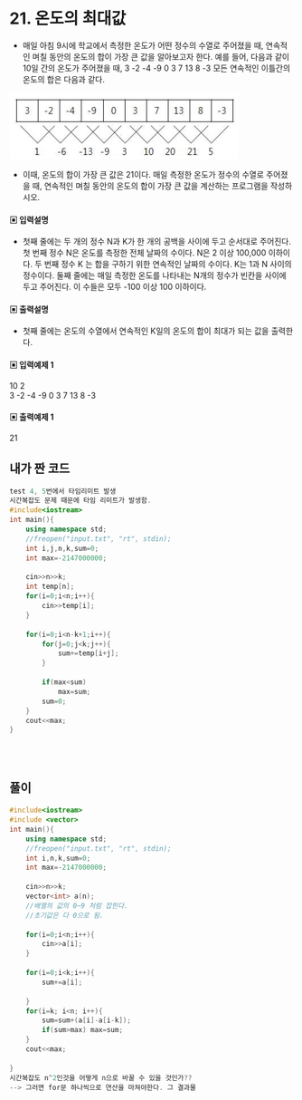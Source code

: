# 21. 온도의 최대값
* 매일 아침 9시에 학교에서 측정한 온도가 어떤 정수의 수열로 주어졌을 때, 연속적인 며칠 
동안의 온도의 합이 가장 큰 값을 알아보고자 한다.
예를 들어, 다음과 같이 10일 간의 온도가 주어졌을 때, 3 -2 -4 -9 0 3 7 13 8 -3 모든 
연속적인 이틀간의 온도의 합은 다음과 같다.

![image](./image/CPS22.jpg)

* 이때, 온도의 합이 가장 큰 값은 21이다. 
매일 측정한 온도가 정수의 수열로 주어졌을 때, 연속적인 며칠 동안의 온도의 합이 가장 큰 
값을 계산하는 프로그램을 작성하시오. 


#### ▣ 입력설명
* 첫째 줄에는 두 개의 정수 N과 K가 한 개의 공백을 사이에 두고 순서대로 주어진다. 첫 번째 
정수 N은 온도를 측정한 전체 날짜의 수이다. N은 2 이상 100,000 이하이다. 두 번째 정수 K
는 합을 구하기 위한 연속적인 날짜의 수이다. K는 1과 N 사이의 정수이다. 둘째 줄에는 매일 
측정한 온도를 나타내는 N개의 정수가 빈칸을 사이에 두고 주어진다. 이 수들은 모두 -100 이상 100 이하이다. 

#### ▣ 출력설명
* 첫째 줄에는 온도의 수열에서 연속적인 K일의 온도의 합이 최대가 되는 값을 출력한다.

#### ▣ 입력예제 1
10 2  
3 -2 -4 -9 0 3 7 13 8 -3

#### ▣ 출력예제 1
21

  
  


## 내가 짠 코드
```c++
test 4, 5번에서 타임리미트 발생
시간복잡도 문제 때문에 타임 리미트가 발생함. 
#include<iostream>
int main(){
	using namespace std;
	//freopen("input.txt", "rt", stdin);	
	int i,j,n,k,sum=0;
	int max=-2147000000;
	
	cin>>n>>k;
	int temp[n];
	for(i=0;i<n;i++){
		cin>>temp[i];
	}
	
	for(i=0;i<n-k+1;i++){
		for(j=0;j<k;j++){
			sum+=temp[i+j];
		}
		
		if(max<sum)
			max=sum;
		sum=0; 
	}
	cout<<max;
}
```

<br><br> 
  


## 풀이
```cpp
#include<iostream>
#include <vector>
int main(){
	using namespace std;
	//freopen("input.txt", "rt", stdin);	
	int i,n,k,sum=0;
	int max=-2147000000;
	
	cin>>n>>k;
	vector<int> a(n);
	//배열의 값의 0~9 처럼 잡힌다. 
	//초기값은 다 0으로 됨.
	 
	for(i=0;i<n;i++){
		cin>>a[i];
	}
	
	for(i=0;i<k;i++){
		sum+=a[i];
		
	}
	for(i=k; i<n; i++){
		sum=sum+(a[i]-a[i-k]);
		if(sum>max) max=sum;
	}
	cout<<max;
	
}
시간복잡도 n^2인것을 어떻게 n으로 바꿀 수 있을 것인가??
--> 그러면 for문 하나씩으로 연산을 마쳐야한다. 그 결과물
```